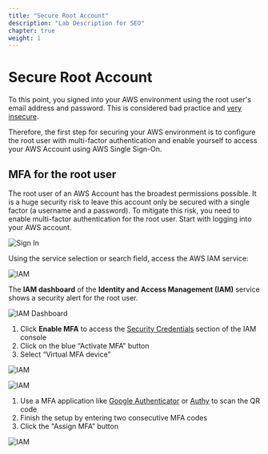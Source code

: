 ```yaml
---
title: "Secure Root Account"
description: "Lab Description for SEO"
chapter: true
weight: 1
---
```


# Secure Root Account

To this point, you signed into your AWS environment using the root user's email address and password. This is considered bad practice and [very insecure](https://docs.aws.amazon.com/IAM/latest/UserGuide/id_root-user.html).

Therefore, the first step for securing your AWS environment is to configure the root user with multi-factor authentication and enable yourself to access your AWS Account using AWS Single Sign-On.

## MFA for the root user

The root user of an AWS Account has the broadest permissions possible. It is a huge security risk to leave this account only be secured with a single factor (a username and a password). To mitigate this risk, you need to enable multi-factor authentication for the root user. Start with logging into your AWS account.

![Sign In](/screenshots/sso/aws-signin.png)

Using the service selection or search field, access the AWS IAM service:

![IAM](/screenshots/sso/aws-iam.png)

The **IAM dashboard** of the **Identity and Access Management (IAM)** service shows a security alert for the root user.

![IAM Dashboard](/screenshots/sso/aws-iam-dashboard.png)

1. Click **Enable MFA** to access the [Security Credentials](https://console.aws.amazon.com/iam/home#/security_credentials$mfa) section of the IAM console
1. Click on the blue “Activate MFA” button
1. Select “Virtual MFA device”

![IAM](/screenshots/sso/aws-mfa-button.png)

![IAM](/screenshots/sso/aws-mfa-select.png)

1. Use a MFA application like [Google Authenticator](https://en.wikipedia.org/wiki/Google_Authenticator) or [Authy](https://authy.com/) to scan the QR code
1. Finish the setup by entering two consecutive MFA codes
1. Click the "Assign MFA” button

![IAM](/screenshots/sso/aws-mfa-assign.png)
